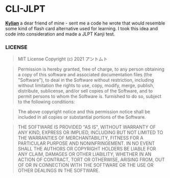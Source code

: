 # CLI-JLPT
[**Kylian**](https://github.com/kylian-tm) a dear friend of mine - sent me a code he wrote that would resemble some kind of flash card alternative used for learning. I took this idea and code into consideration and made a JLPT Kanji test.

### LICENSE
> MIT License
> Copyright (c) 2021 アントムト

> Permission is hereby granted, free of charge, to any person obtaining a copy of this software and associated documentation files (the "Software"), to deal in the Software without restriction, including without limitation the rights to use, copy, modify, merge, publish, distribute, sublicense, and/or sell copies of the Software, and to permit persons to whom the Software is. furnished to do so, subject to the following conditions:

> The above copyright notice and this permission notice shall be included in all copies or substantial portions of the Software.

> THE SOFTWARE IS PROVIDED "AS IS", WITHOUT WARRANTY OF ANY KIND, EXPRESS OR IMPLIED, INCLUDING BUT NOT LIMITED TO THE WARRANTIES OF MERCHANTABILITY, FITNESS FOR A PARTICULAR PURPOSE AND NONINFRINGEMENT. IN NO EVENT SHALL THE AUTHORS OR COPYRIGHT HOLDERS BE LIABLE FOR ANY CLAIM, DAMAGES OR OTHER LIABILITY, WHETHER IN AN ACTION OF CONTRACT, TORT OR OTHERWISE, ARISING FROM, OUT OF OR IN CONNECTION WITH THE SOFTWARE OR THE USE OR OTHER DEALINGS IN THE SOFTWARE.
